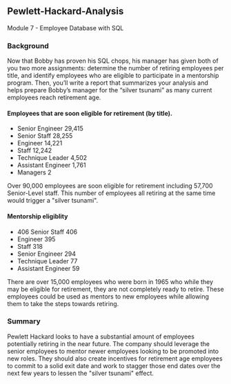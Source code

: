 ## Pewlett-Hackard-Analysis
Module 7 - Employee Database with SQL

### Background
Now that Bobby has proven his SQL chops, his manager has given both of you two more assignments: determine the number of retiring employees per title, and identify employees who are eligible to participate in a mentorship program. Then, you’ll write a report that summarizes your analysis and helps prepare Bobby’s manager for the “silver tsunami” as many current employees reach retirement age.

#### Employees that are soon eligible for retirement (by title).
- Senior Engineer 29,415 
- Senior Staff 28,255 
- Engineer 14,221 
- Staff 12,242 
- Technique Leader 4,502 
- Assistant Engineer 1,761 
- Managers 2

Over 90,000 employees are soon eligible for retirement including 57,700 Senior-Level staff. This number of employees all retiring at the same time would trigger a "silver tsunami". 


#### Mentorship eligiblity
- 406	Senior Staff 406
- Engineer 395
- Staff 318
- Senior Engineer 294
- Technique Leader 77
- Assistant Engineer 59

There are over 15,000 employees who were born in 1965 who while they may be eligible for retirement, they are not completely ready to retire. These employees could be used as mentors to new employees while allowing them to take the steps towards retiring. 

### Summary
Pewlett Hackard looks to have a substantial amount of employees potentially retiring in the near future. The company should leverage the senior employees to mentor newer employees looking to be promoted into new roles.  They should also create incentives for retirement age employees to commit to a solid exit date and work to stagger those end dates over the next few years to lessen the "silver tsunami" effect. 
